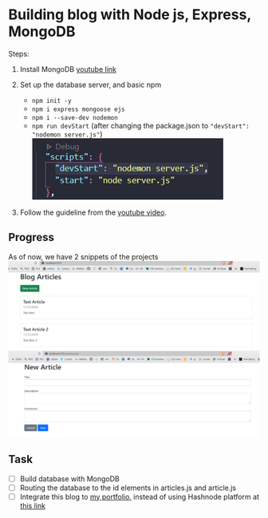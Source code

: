# Building blog with Node js, Express, MongoDB

Steps:

1. Install MongoDB [youtube link](https://www.youtube.com/watch?v=wcx3f0eUiAw)

2. Set up the database server, and basic npm

   - `npm init -y`
   - `npm i express mongoose ejs`
   - `npm i --save-dev nodemon`
   - `npm run devStart` (after changing the package.json to `"devStart": "nodemon server.js"`)
     ![package.json snippet](/images/devstart.PNG)

3. Follow the guideline from the [youtube video](https://www.youtube.com/watch?v=1NrHkjlWVhM).

## Progress

As of now, we have 2 snippets of the projects
![snippet 1](/images/progressV1.PNG)
![snippet 2](/images/progressV2.PNG)

## Task

- [ ] Build database with MongoDB
- [ ] Routing the database to the id elements in articles.js and article.js
- [ ] Integrate this blog to [my portfolio.](farahanasuhaimi.com) instead of using Hashnode platform at [this link](blog.farahanasuhaimi.com)
